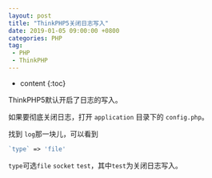 ```yaml
---
layout: post
title: "ThinkPHP5关闭日志写入"
date: 2019-01-05 09:00:00 +0800 
categories: PHP
tag:
 - PHP
 - ThinkPHP
---
```

* content
{:toc}

ThinkPHP5默认开启了日志的写入。

如果要彻底关闭日志，打开 `application` 目录下的 `config.php`。

找到 `log`那一块儿，可以看到 
``` php
`type` => 'file'
```

`type`可选`file` `socket` `test`，其中`test`为关闭日志写入。 

